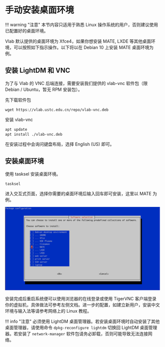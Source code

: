 # 手动安装桌面环境

!!! warning "注意"
    本节内容只适用于熟悉 Linux 操作系统的用户，否则建议使用已配置好的桌面环境。

Vlab 默认提供的桌面环境为 Xfce4，如果你想安装 MATE, LXDE 等其他桌面环境，可以按照如下指示操作。以下将以在 Debian 10 上安装 MATE 桌面环境为例。

## 安装 LightDM 和 VNC

为了与 Vlab 的 VNC 后端连接，需要安装我们提供的 vlab-vnc 软件包（限 Debian / Ubuntu，暂无 RPM 安装包）。

先下载软件包

```shell
wget https://vlab.ustc.edu.cn/repo/vlab-vnc.deb
```

安装 vlab-vnc

```shell
apt update
apt install ./vlab-vnc.deb
```

在安装过程中会询问键盘布局，选择 English (US) 即可。

## 安装桌面环境

使用 tasksel 安装桌面环境。

```shell
tasksel
```

进入交互式页面，选择你需要的桌面环境后输入回车即可安装，这里以 MATE 为例。

![Tasksel](../images/install-desktop-tasksel.png)

安装完成后重启系统便可以使用浏览器的在线登录或使用 TigerVNC 客户端登录你的虚拟机，具体做法可参考左侧文档。进一步的配置，如建立新用户，安装中文环境与输入法等请参考网络上的 Linux 教程。

!!! info "注意"
    必须使用 LightDM 桌面管理器。若安装桌面环境时自动安装了其他桌面管理器，请使用命令 `dpkg-reconfigure lightdm` 切换回 LightDM 桌面管理器。若安装了 `network-manager` 软件包请务必卸载，否则可能导致无法连接网络。
